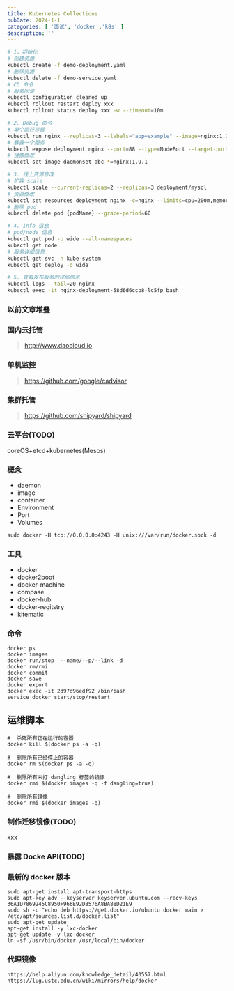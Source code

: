 ```yaml
---
title: Kubernetes Collections
pubDate: 2024-1-1
categories: [ '面试', 'docker','k8s' ]
description: ''
---
```


```bash
# 1，初始化 
# 创建资源
kubectl create -f demo-deployment.yaml 
# 删除资源
kubectl delete -f demo-service.yaml
# CD 命令 
# 服务回滚
kubectl configuration cleaned up
kubectl rollout restart deploy xxx
kubectl rollout status deploy xxx -w --timeout=10m

# 2. Debug 命令
# 单个运行容器 
kubectl run nginx --replicas=3 --labels="app=example" --image=nginx:1.10 --port=80
# 暴露一个服务
kubectl expose deployment nginx --port=88 --type=NodePort --target-port=80 --name=nginx-service
# 镜像修改
kubectl set image daemonset abc *=nginx:1.9.1

# 3. 线上资源修改
# 扩容 scale
kubectl scale --current-replicas=2 --replicas=3 deployment/mysql
# 资源修改
kubectl set resources deployment nginx -c=nginx --limits=cpu=200m,memory=512Mi
# 删除 pod
kubectl delete pod {podName} --grace-period=60

# 4. Info 信息
# pod/node 信息
kubectl get pod -o wide --all-namespaces
kubectl get node
# 服务详细信息
kubectl get svc -n kube-system
kubectl get deploy -o wide

# 5. 查看发布服务的详细信息
kubectl logs --tail=20 nginx
kubectl exec -it nginx-deployment-58d6d6ccb8-lc5fp bash
```

### 以前文章堆叠

### 国内云托管

> http://www.daocloud.io

### 单机监控

> https://github.com/google/cadvisor

### 集群托管

> https://github.com/shipyard/shipyard

### 云平台(TODO)

coreOS+etcd+kubernetes(Mesos)

### 概念

* daemon
* image
* container
* Environment
* Port
* Volumes

```
sudo docker -H tcp://0.0.0.0:4243 -H unix:///var/run/docker.sock -d
```

### 工具

* docker
* docker2boot
* docker-machine
* compase
* docker-hub
* docker-regitstry
* kitematic

### 命令

```language-bash
docker ps
docker images
docker run/stop  --name/--p/--link -d
docker rm/rmi
docker commit
docker save
docker export
docker exec -it 2d97d96edf92 /bin/bash
service docker start/stop/restart
```

## 运维脚本

```language-bash
#  杀死所有正在运行的容器 
docker kill $(docker ps -a -q) 

#  删除所有已经停止的容器 
docker rm $(docker ps -a -q) 

#  删除所有未打 dangling 标签的镜像 
docker rmi $(docker images -q -f dangling=true) 

#  删除所有镜像 
docker rmi $(docker images -q) 

```

### 制作迁移镜像(TODO)

xxx

### 暴露 Docke API(TODO)

### 最新的 docker 版本

```language-bash
sudo apt-get install apt-transport-https  
sudo apt-key adv --keyserver keyserver.ubuntu.com --recv-keys 36A1D7869245C8950F966E92D8576A8BA88D21E9  
sudo sh -c "echo deb https://get.docker.io/ubuntu docker main > /etc/apt/sources.list.d/docker.list"  
sudo apt-get update  
apt-get install -y lxc-docker  
apt-get update -y lxc-docker  
ln -sf /usr/bin/docker /usr/local/bin/docker  
```

### 代理镜像

```language-bash
https://help.aliyun.com/knowledge_detail/40557.html
https://lug.ustc.edu.cn/wiki/mirrors/help/docker
```



